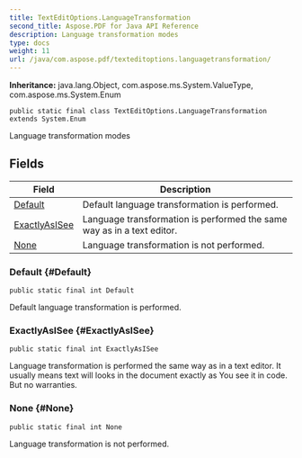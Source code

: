 ```yaml
---
title: TextEditOptions.LanguageTransformation
second_title: Aspose.PDF for Java API Reference
description: Language transformation modes
type: docs
weight: 11
url: /java/com.aspose.pdf/texteditoptions.languagetransformation/
---
```

**Inheritance:**
java.lang.Object, com.aspose.ms.System.ValueType, com.aspose.ms.System.Enum
```
public static final class TextEditOptions.LanguageTransformation extends System.Enum
```

Language transformation modes
## Fields

| Field | Description |
| --- | --- |
| [Default](#Default) | Default language transformation is performed. |
| [ExactlyAsISee](#ExactlyAsISee) | Language transformation is performed the same way as in a text editor. |
| [None](#None) | Language transformation is not performed. |
### Default {#Default}
```
public static final int Default
```


Default language transformation is performed.

### ExactlyAsISee {#ExactlyAsISee}
```
public static final int ExactlyAsISee
```


Language transformation is performed the same way as in a text editor. It usually means text will looks in the document exactly as You see it in code. But no warranties.

### None {#None}
```
public static final int None
```


Language transformation is not performed.

